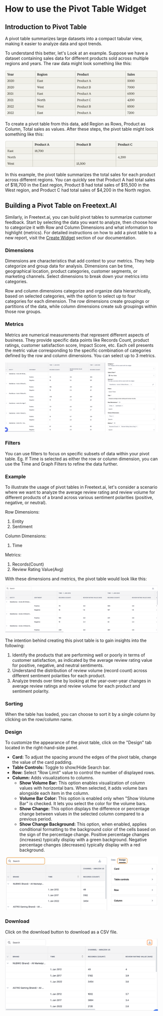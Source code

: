 # How to use the Pivot Table Widget

## Introduction to Pivot Table

A pivot table summarizes large datasets into a compact tabular view, making it easier to analyze data and spot trends. 

To understand this  better, let's Look at an example. Suppose we have a dataset containing sales data for different products sold across multiple regions and years. The raw data might look something like this:

![raw-data](/img/help/guides/pivot-table/raw-data.png)

To create a pivot table from this data, add Region as Rows, Product as Column, Total sales as values. After these steps, the pivot table might look something like this:

![pivot-example](/img/help/guides/pivot-table/pivot-example.png)

In this example, the pivot table summarizes the total sales for each product across different regions. You can quickly see that Product A had total sales of $18,700 in the East region, Product B had total sales of $15,500 in the West region, and Product C had total sales of $4,200 in the North region.

## Building a Pivot Table on Freetext.AI

Similarly, in Freetext.ai, you can build pivot tables to summarize customer feedback. Start by selecting the data you want to analyze, then choose how to categorize it with Row and Column Dimensions and what information to highlight (metrics). For detailed instructions on how to add a pivot table to a new report, visit the [Create Widget](/reports/widgets.md) section of our documentation.

### Dimensions

Dimensions are characteristics that add context to your metrics. They help categorize and group data for analysis. Dimensions can be time, geographical location, product categories, customer segments, or marketing channels. Select dimensions to break down your metrics into categories.

Row and column dimensions categorize and organize data hierarchically, based on selected categories, with the option to select up to four categories for each dimension. The row dimensions create groupings or partitions of the data, while column dimensions create sub groupings within those row groups. 

### Metrics

Metrics are numerical measurements that represent different aspects of business. They provide specific data points like Records Count, product ratings, customer satisfaction score, Impact Score, etc. Each cell presents the metric value corresponding to the specific combination of categories defined by the row and column dimensions. You can select up to 3 metrics.

![create-pivot](/img/help/guides/pivot-table/create-pivot-table.png)

### Filters

You can use filters to focus on specific subsets of data within your pivot table. Eg. If Time is selected as either the row or column dimension, you can use the Time and Graph Filters to refine the data further.

### Example

To illustrate the usage of pivot tables in Freetext.ai, let's consider a scenario where we want to analyze the average review rating and review volume for different products of a brand across various sentiment polarities (positive, negative, or neutral).

Row Dimensions:
1. Entity
2. Sentiment
   
Column Dimensions:
1. Time
   
Metrics:
1. Records(Count)
2. Review Rating Value(Avg)

With these dimensions and metrics, the pivot table would look like this:

![pivot-example-freetext](/img/help/guides/pivot-table/pivot-example-freetext.png)

The intention behind creating this pivot table is to gain insights into the following:

1. Identify the products that are performing well or poorly in terms of customer satisfaction, as indicated by the average review rating value for positive, negative, and neutral sentiments.
2. Understand the distribution of review volume (record count) across different sentiment polarities for each product.
3. Analyze trends over time by looking at the year-over-year changes in average review ratings and review volume for each product and sentiment polarity.

### Sorting

When the table has loaded, you can choose to sort it by a single column by clicking on the row/column name.

### Design

To customize the appearance of the pivot table, click on the "Design" tab located in the right-hand-side panel.

- **Card:** To adjust the spacing around the edges of the pivot table, change the value of the card padding.
- **Table Controls:** Toggle to show/Hide Search bar.
- **Row:** Select "Row Limit" value to control the number of displayed rows. 
- **Column:** Adds visualizations to columns. 
  - **Show Volume Bar:** This option enables visualization of column values with horizontal bars. When selected, it adds volume bars alongside each item in the column.
  - **Volume Bar Color:** This option is enabled only when "Show Volume Bar" is checked. It lets you select the color for the volume bars.
  - **Show Change:** This option displays the difference or percentage change between values in the selected column compared to a previous period.
  - **Show Change Background:** This option, when enabled, applies conditional formatting to the background color of the cells based on the sign of the percentage change. Positive percentage changes (increases) typically display with a green background. Negative percentage changes (decreases) typically display with a red background.

![design](/img/help/guides/pivot-table/design.png)

### Download

Click on the download button to download as a CSV file.

![download](/img/help/guides/pivot-table/pivot-download.png)


